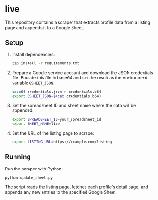 # live

This repository contains a scraper that extracts profile data from a listing page and appends it to a Google Sheet.

## Setup

1. Install dependencies:
   ```bash
   pip install -r requirements.txt
   ```
2. Prepare a Google service account and download the JSON credentials file. Encode this file in base64 and set the result as the environment variable `GSHEET_JSON`.
   ```bash
   base64 credentials.json > credentials.b64
   export GSHEET_JSON=$(cat credentials.b64)
   ```
3. Set the spreadsheet ID and sheet name where the data will be appended:
   ```bash
   export SPREADSHEET_ID=your_spreadsheet_id
   export SHEET_NAME=live
   ```
4. Set the URL of the listing page to scrape:
   ```bash
   export LISTING_URL=https://example.com/listing
   ```

## Running

Run the scraper with Python:

```bash
python update_sheet.py
```

The script reads the listing page, fetches each profile's detail page, and appends any new entries to the specified Google Sheet.
